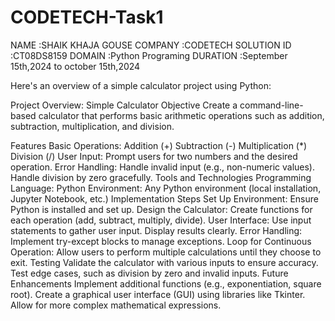 # CODETECH-Task1 
NAME :SHAIK KHAJA GOUSE
COMPANY :CODETECH SOLUTION
ID :CT08DS8159
DOMAIN :Python Programing
DURATION :September 15th,2024 to october 15th,2024

Here's an overview of a simple calculator project using Python:

Project Overview: Simple Calculator
Objective
Create a command-line-based calculator that performs basic arithmetic operations such as addition, subtraction, multiplication, and division.

Features
Basic Operations:
Addition (+)
Subtraction (-)
Multiplication (*)
Division (/)
User Input:
Prompt users for two numbers and the desired operation.
Error Handling:
Handle invalid input (e.g., non-numeric values).
Handle division by zero gracefully.
Tools and Technologies
Programming Language: Python
Environment: Any Python environment (local installation, Jupyter Notebook, etc.)
Implementation Steps
Set Up Environment: Ensure Python is installed and set up.
Design the Calculator:
Create functions for each operation (add, subtract, multiply, divide).
User Interface:
Use input statements to gather user input.
Display results clearly.
Error Handling:
Implement try-except blocks to manage exceptions.
Loop for Continuous Operation:
Allow users to perform multiple calculations until they choose to exit.
Testing
Validate the calculator with various inputs to ensure accuracy.
Test edge cases, such as division by zero and invalid inputs.
Future Enhancements
Implement additional functions (e.g., exponentiation, square root).
Create a graphical user interface (GUI) using libraries like Tkinter.
Allow for more complex mathematical expressions.
